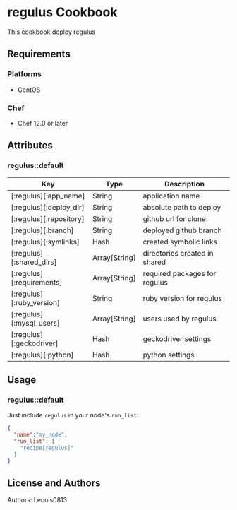 # regulus Cookbook

This cookbook deploy regulus

## Requirements

### Platforms

- CentOS

### Chef

- Chef 12.0 or later

## Attributes

### regulus::default

|Key                      |Type         |Description                  |
|-------------------------|-------------|-----------------------------|
|[:regulus][:app_name]    |String       |application name             |
|[:regulus][:deploy_dir]  |String       |absolute path to deploy      |
|[:regulus][:repository]  |String       |github url for clone         |
|[:regulus][:branch]      |String       |deployed github branch       |
|[:regulus][:symlinks]    |Hash         |created symbolic links       |
|[:regulus][:shared_dirs] |Array[String]|directories created in shared|
|[:regulus][:requirements]|Array[String]|required packages for regulus|
|[:regulus][:ruby_version]|String       |ruby version for regulus     |
|[:regulus][:mysql_users] |Array[String]|users used by regulus        |
|[:regulus][:geckodriver] |Hash         |geckodriver settings         |
|[:regulus][:python]      |Hash         |python settings              |

## Usage

### regulus::default

Just include `regulus` in your node's `run_list`:

```json
{
  "name":"my_node",
  "run_list": [
    "recipe[regulus]"
  ]
}
```

## License and Authors

Authors: Leonis0813
